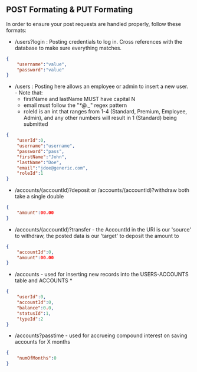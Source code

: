 ## POST Formating & PUT Formating
In order to ensure your post requests are handled properly, follow these formats:

* /users?login : Posting credentials to log in. Cross references with the database to make sure everything matches.
```json
{
	"username":"value",
	"password":"value"
}
```
* /users : Posting here allows an employee or admin to insert a new user.  - Note that:
  * firstName and lastName MUST have capital N 
  * email must follow the "_*@_*._*" regex pattern 
  * roleId is an int that ranges from 1-4 (Standard, Premium, Employee, Admin), and any other numbers will result in 1 (Standard) being submitted
```json
{
    "userId":0,
    "username":"username",
    "password":"pass",
    "firstName":"John",
    "lastName":"Doe",
    "email":"jdoe@generic.com",
    "roleId":1
}
```
* /accounts/(accountId)?deposit or /accounts/(accountId)?withdraw both take a single double 
```json
{
    "amount":00.00
}
```
* /accounts/(accountId)?transfer - the AccountId in the URI is our 'source' to withdraw, the posted data is our 'target' to deposit the amount to
```json
{
	"accountId":0,
    "amount":00.00
}
```
* /accounts -  used for inserting new records into the USERS-ACCOUNTS table and ACCOUNTS
  *
```json
{
    "userId":0,
    "accountId":0,
    "balance":0.0,
    "statusId":1,
    "typeId":2
}
```
* /accounts?passtime  - used for accrueing compound interest on saving accounts for X months
```json
{
    "numOfMonths":0
}
```